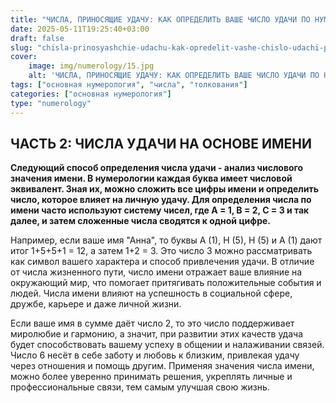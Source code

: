 ```yaml
---
title: "ЧИСЛА, ПРИНОСЯЩИЕ УДАЧУ: КАК ОПРЕДЕЛИТЬ ВАШЕ ЧИСЛО УДАЧИ ПО НУМЕРОЛОГИИ. ЧАСТЬ 2"
date: 2025-05-11T19:25:40+03:00
draft: false
slug: "chisla-prinosyashchie-udachu-kak-opredelit-vashe-chislo-udachi-po-numerologii-chast-2"
cover:
    image: img/numerology/15.jpg
    alt: 'ЧИСЛА, ПРИНОСЯЩИЕ УДАЧУ: КАК ОПРЕДЕЛИТЬ ВАШЕ ЧИСЛО УДАЧИ ПО НУМЕРОЛОГИИ. ЧАСТЬ 2'
tags: ["основная нумерология", "числа", "толкования"]
categories: ["основная нумерология"]
type: "numerology"
---
```


## ЧАСТЬ 2: ЧИСЛА УДАЧИ НА ОСНОВЕ ИМЕНИ
**Следующий способ определения числа удачи - анализ числового значения имени. В нумерологии каждая буква имеет числовой эквивалент. Зная их, можно сложить все цифры имени и определить число, которое влияет на личную удачу. Для определения числа по имени часто используют систему чисел, где A = 1, B = 2, C = 3 и так далее, и затем сложенные числа сводятся к одной цифре.**

Например, если ваше имя "Анна", то буквы A (1), Н (5), Н (5) и А (1) дают итог 1+5+5+1 = 12, а затем 1+2 = 3. Это число 3 можно рассматривать как символ вашего характера и способ привлечения удачи. В отличие от числа жизненного пути, число имени отражает ваше влияние на окружающий мир, что помогает притягивать положительные события и людей. Числа имени влияют на успешность в социальной сфере, дружбе, карьере и даже личной жизни.

Если ваше имя в сумме даёт число 2, то это число поддерживает миролюбие и гармонию, а значит, при развитии этих качеств удача будет способствовать вашему успеху в общении и налаживании связей. Число 6 несёт в себе заботу и любовь к близким, привлекая удачу через отношения и помощь другим. Применяя значения числа имени, можно более уверенно принимать решения, укреплять личные и профессиональные связи, тем самым улучшая свою жизнь.
